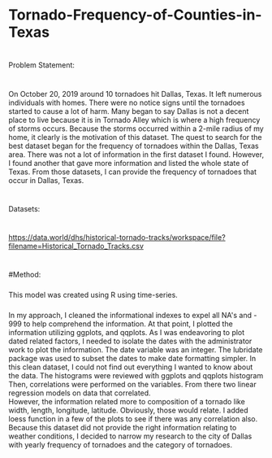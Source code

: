 # Tornado-Frequency-of-Counties-in-Texas
#
Problem Statement:
#
###
On October 20, 2019 around 10 tornadoes hit Dallas, Texas.  It left numerous individuals with homes. 
There were no notice signs until the tornadoes started to cause a lot of harm.  Many began to say 
Dallas is not a decent place to live because it is in Tornado Alley which is where a high frequency of 
storms occurs. Because the storms occurred within a 2-mile radius of my home, it clearly is the motivation
of this dataset. The quest to search for the best dataset began for the frequency of tornadoes within the
Dallas, Texas area. There was not a lot of information in the first dataset I found.  However, I found 
another that gave more information and listed the whole state of Texas.  From those datasets, I can provide
the frequency of tornadoes that occur in Dallas, Texas. 
###
#
Datasets: 
# 
###
https://data.world/dhs/historical-tornado-tracks/workspace/file?filename=Historical_Tornado_Tracks.csv
###
#
#Method:
###
This model was created using R using time-series.
###
###
In my approach, I cleaned the informational indexes to expel all NA's and - 999 to help comprehend the information.
At that point, I plotted the information utilizing ggplots, and qqplots. As I was endeavoring to plot dated related 
factors, I needed to isolate the dates with the administrator work to plot the information. The date variable was an
integer. The lubridate package was used to subset the dates to make date formatting simpler. In this clean dataset, 
I could not find out everything I wanted to know about the data.  The histograms were reviewed with ggplots and qqplots 
histogram Then, correlations were performed on the variables.  From there two linear regression models on data that correlated.  
However, the information related more to composition of a tornado like width, length, longitude, latitude.  Obviously,
those would relate.  I added loess function in a few of the plots to see if there was any correlation also. Because this 
dataset did not provide the right information relating to weather conditions, I decided to narrow my research to the city of 
Dallas with yearly frequency of tornadoes and the category of tornadoes.
###
